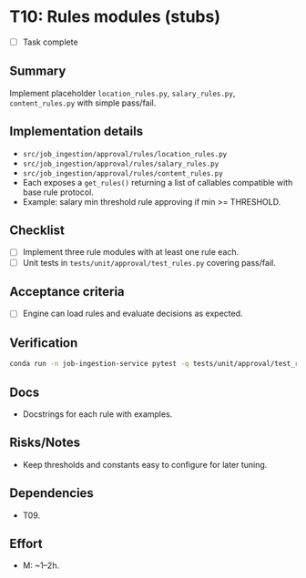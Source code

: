 # T10: Rules modules (stubs)

- [ ] Task complete

## Summary
Implement placeholder `location_rules.py`, `salary_rules.py`, `content_rules.py` with simple pass/fail.

## Implementation details
- `src/job_ingestion/approval/rules/location_rules.py`
- `src/job_ingestion/approval/rules/salary_rules.py`
- `src/job_ingestion/approval/rules/content_rules.py`
- Each exposes a `get_rules()` returning a list of callables compatible with base rule protocol.
- Example: salary min threshold rule approving if min >= THRESHOLD.

## Checklist
- [ ] Implement three rule modules with at least one rule each.
- [ ] Unit tests in `tests/unit/approval/test_rules.py` covering pass/fail.

## Acceptance criteria
- [ ] Engine can load rules and evaluate decisions as expected.

## Verification
```bash
conda run -n job-ingestion-service pytest -q tests/unit/approval/test_rules.py
```

## Docs
- Docstrings for each rule with examples.

## Risks/Notes
- Keep thresholds and constants easy to configure for later tuning.

## Dependencies
- T09.

## Effort
- M: ~1–2h.
